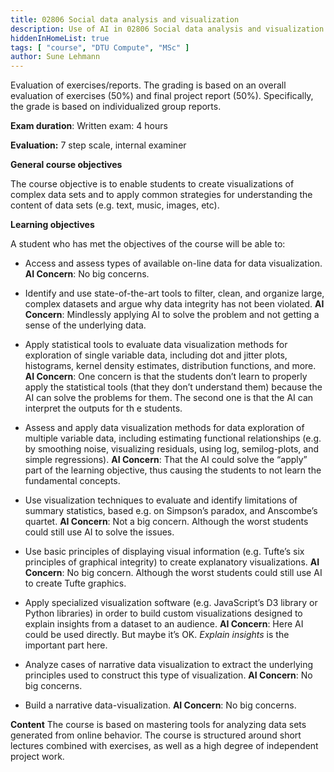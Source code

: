 ```yaml
---
title: 02806 Social data analysis and visualization
description: Use of AI in 02806 Social data analysis and visualization
hiddenInHomeList: true
tags: [ "course", "DTU Compute", "MSc" ]
author: Sune Lehmann
---
```



Evaluation of exercises/reports. The grading is based on an overall
evaluation of exercises (50%) and final project report (50%).
Specifically, the grade is based on individualized group reports.

**Exam duration**: Written exam: 4 hours

**Evaluation:** 7 step scale, internal examiner

**General course objectives**

The course objective is to enable students to create visualizations of
complex data sets and to apply common strategies for understanding the
content of data sets (e.g. text, music, images, etc).

**Learning objectives**

A student who has met the objectives of the course will be able to:

-   Access and assess types of available on-line data for data
    visualization. **AI Concern**: No big concerns.

-   Identify and use state-of-the-art tools to filter, clean, and
    organize large, complex datasets and argue why data integrity has
    not been violated. **AI Concern**: Mindlessly applying AI to solve
    the problem and not getting a sense of the underlying data.

-   Apply statistical tools to evaluate data visualization methods for
    exploration of single variable data, including dot and jitter plots,
    histograms, kernel density estimates, distribution functions, and
    more. **AI Concern**: One concern is that the students don’t learn
    to properly apply the statistical tools (that they don’t understand
    them) because the AI can solve the problems for them. The second one
    is that the AI can interpret the outputs for th e students.

-   Assess and apply data visualization methods for data exploration of
    multiple variable data, including estimating functional
    relationships (e.g. by smoothing noise, visualizing residuals, using
    log, semilog-plots, and simple regressions). **AI Concern**: That
    the AI could solve the “apply” part of the learning objective, thus
    causing the students to not learn the fundamental concepts.

-   Use visualization techniques to evaluate and identify limitations of
    summary statistics, based e.g. on Simpson’s paradox, and Anscombe’s
    quartet. **AI Concern**: Not a big concern. Although the worst
    students could still use AI to solve the issues.

-   Use basic principles of displaying visual information (e.g. Tufte’s
    six principles of graphical integrity) to create explanatory
    visualizations. **AI Concern**: No big concern. Although the worst
    students could still use AI to create Tufte graphics.

-   Apply specialized visualization software (e.g. JavaScript’s D3
    library or Python libraries) in order to build custom visualizations
    designed to explain insights from a dataset to an audience. **AI
    Concern**: Here AI could be used directly. But maybe it’s OK.
    *Explain insights* is the important part here.

-   Analyze cases of narrative data visualization to extract the
    underlying principles used to construct this type of visualization.
    **AI Concern**: No big concerns.

-   Build a narrative data-visualization. **AI Concern**: No big
    concerns.

**Content** The course is based on mastering tools for analyzing data
sets generated from online behavior. The course is structured around
short lectures combined with exercises, as well as a high degree of
independent project work.

